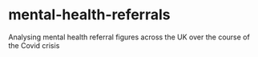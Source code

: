 # mental-health-referrals
Analysing mental health referral figures across the UK over the course of the Covid crisis
